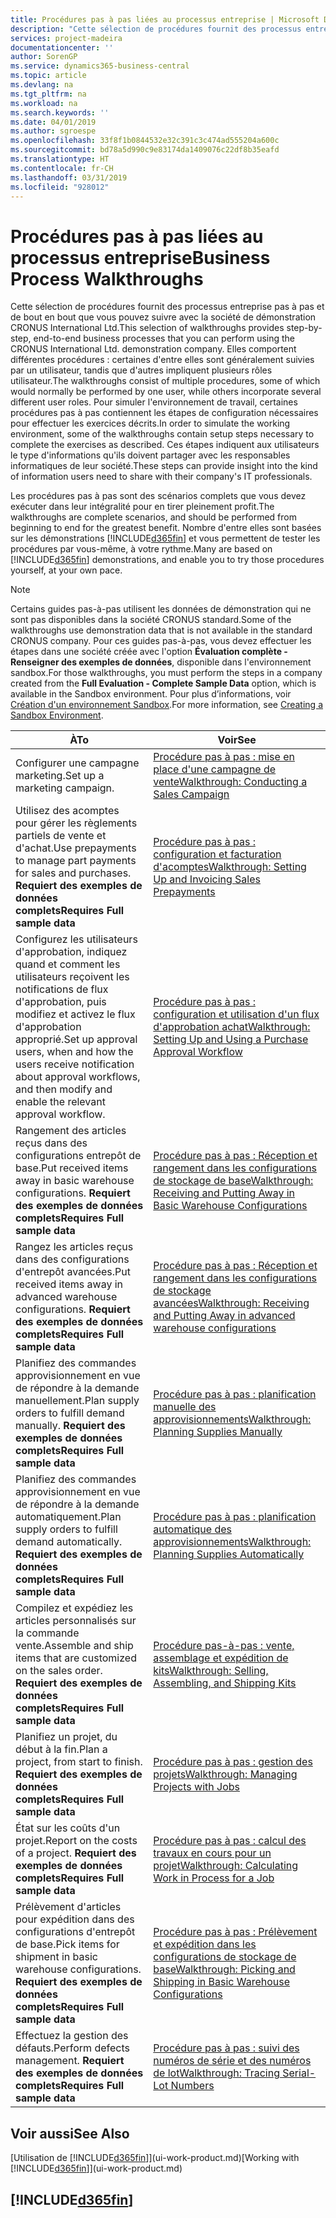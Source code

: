 ```yaml
---
title: Procédures pas à pas liées au processus entreprise | Microsoft Docs
description: "Cette sélection de procédures fournit des processus entreprise pas à pas et de bout en bout que vous pouvez suivre avec la société de démonstration CRONUS International Ltd. Elles comportent différentes procédures : certaines d'entre elles sont généralement suivies par un utilisateur, tandis que d'autres impliquent plusieurs rôles utilisateur. Pour simuler l'environnement de travail, certaines procédures pas à pas contiennent les étapes de configuration nécessaires pour effectuer les exercices décrits. Ces étapes indiquent aux utilisateurs le type d'informations qu'ils doivent partager avec les responsables informatiques de leur société."
services: project-madeira
documentationcenter: ''
author: SorenGP
ms.service: dynamics365-business-central
ms.topic: article
ms.devlang: na
ms.tgt_pltfrm: na
ms.workload: na
ms.search.keywords: ''
ms.date: 04/01/2019
ms.author: sgroespe
ms.openlocfilehash: 33f8f1b0844532e32c391c3c474ad555204a600c
ms.sourcegitcommit: bd78a5d990c9e83174da1409076c22df8b35eafd
ms.translationtype: HT
ms.contentlocale: fr-CH
ms.lasthandoff: 03/31/2019
ms.locfileid: "928012"
---
```

# <a name="business-process-walkthroughs"></a><span data-ttu-id="f0ce0-106">Procédures pas à pas liées au processus entreprise</span><span class="sxs-lookup"><span data-stu-id="f0ce0-106">Business Process Walkthroughs</span></span>
<span data-ttu-id="f0ce0-107">Cette sélection de procédures fournit des processus entreprise pas à pas et de bout en bout que vous pouvez suivre avec la société de démonstration CRONUS International Ltd.</span><span class="sxs-lookup"><span data-stu-id="f0ce0-107">This selection of walkthroughs provides step-by-step, end-to-end business processes that you can perform using the CRONUS International Ltd. demonstration company.</span></span> <span data-ttu-id="f0ce0-108">Elles comportent différentes procédures : certaines d'entre elles sont généralement suivies par un utilisateur, tandis que d'autres impliquent plusieurs rôles utilisateur.</span><span class="sxs-lookup"><span data-stu-id="f0ce0-108">The walkthroughs consist of multiple procedures, some of which would normally be performed by one user, while others incorporate several different user roles.</span></span> <span data-ttu-id="f0ce0-109">Pour simuler l'environnement de travail, certaines procédures pas à pas contiennent les étapes de configuration nécessaires pour effectuer les exercices décrits.</span><span class="sxs-lookup"><span data-stu-id="f0ce0-109">In order to simulate the working environment, some of the walkthroughs contain setup steps necessary to complete the exercises as described.</span></span> <span data-ttu-id="f0ce0-110">Ces étapes indiquent aux utilisateurs le type d'informations qu'ils doivent partager avec les responsables informatiques de leur société.</span><span class="sxs-lookup"><span data-stu-id="f0ce0-110">These steps can provide insight into the kind of information users need to share with their company's IT professionals.</span></span>  

 <span data-ttu-id="f0ce0-111">Les procédures pas à pas sont des scénarios complets que vous devez exécuter dans leur intégralité pour en tirer pleinement profit.</span><span class="sxs-lookup"><span data-stu-id="f0ce0-111">The walkthroughs are complete scenarios, and should be performed from beginning to end for the greatest benefit.</span></span> <span data-ttu-id="f0ce0-112">Nombre d'entre elles sont basées sur les démonstrations [!INCLUDE[d365fin](includes/d365fin_md.md)] et vous permettent de tester les procédures par vous-même, à votre rythme.</span><span class="sxs-lookup"><span data-stu-id="f0ce0-112">Many are based on [!INCLUDE[d365fin](includes/d365fin_md.md)] demonstrations, and enable you to try those procedures yourself, at your own pace.</span></span>  

> [!NOTE]
> <span data-ttu-id="f0ce0-113">Certains guides pas-à-pas utilisent les données de démonstration qui ne sont pas disponibles dans la société CRONUS standard.</span><span class="sxs-lookup"><span data-stu-id="f0ce0-113">Some of the walkthroughs use demonstration data that is not available in the standard CRONUS company.</span></span> <span data-ttu-id="f0ce0-114">Pour ces guides pas-à-pas, vous devez effectuer les étapes dans une société créée avec l'option **Évaluation complète - Renseigner des exemples de données**, disponible dans l'environnement sandbox.</span><span class="sxs-lookup"><span data-stu-id="f0ce0-114">For those walkthroughs, you must perform the steps in a company created from the **Full Evaluation - Complete Sample Data** option, which is available in the Sandbox environment.</span></span> <span data-ttu-id="f0ce0-115">Pour plus d’informations, voir [Création d'un environnement Sandbox](across-how-create-sandbox-environment.md).</span><span class="sxs-lookup"><span data-stu-id="f0ce0-115">For more information, see [Creating a Sandbox Environment](across-how-create-sandbox-environment.md).</span></span>

|<span data-ttu-id="f0ce0-116">À</span><span class="sxs-lookup"><span data-stu-id="f0ce0-116">To</span></span>|<span data-ttu-id="f0ce0-117">Voir</span><span class="sxs-lookup"><span data-stu-id="f0ce0-117">See</span></span>|  
|--------|---------|  
|<span data-ttu-id="f0ce0-118">Configurer une campagne marketing.</span><span class="sxs-lookup"><span data-stu-id="f0ce0-118">Set up a marketing campaign.</span></span>|[<span data-ttu-id="f0ce0-119">Procédure pas à pas : mise en place d'une campagne de vente</span><span class="sxs-lookup"><span data-stu-id="f0ce0-119">Walkthrough: Conducting a Sales Campaign</span></span>](walkthrough-conducting-a-sales-campaign.md)|  
|<span data-ttu-id="f0ce0-120">Utilisez des acomptes pour gérer les règlements partiels de vente et d'achat.</span><span class="sxs-lookup"><span data-stu-id="f0ce0-120">Use prepayments to manage part payments for sales and purchases.</span></span> <span data-ttu-id="f0ce0-121">**Requiert des exemples de données complets**</span><span class="sxs-lookup"><span data-stu-id="f0ce0-121">**Requires Full sample data**</span></span> |[<span data-ttu-id="f0ce0-122">Procédure pas à pas : configuration et facturation d'acomptes</span><span class="sxs-lookup"><span data-stu-id="f0ce0-122">Walkthrough: Setting Up and Invoicing Sales Prepayments</span></span>](walkthrough-setting-up-and-invoicing-sales-prepayments.md)|  
|<span data-ttu-id="f0ce0-123">Configurez les utilisateurs d'approbation, indiquez quand et comment les utilisateurs reçoivent les notifications de flux d'approbation, puis modifiez et activez le flux d'approbation approprié.</span><span class="sxs-lookup"><span data-stu-id="f0ce0-123">Set up approval users, when and how the users receive notification about approval workflows, and then modify and enable the relevant approval workflow.</span></span>|[<span data-ttu-id="f0ce0-124">Procédure pas à pas : configuration et utilisation d'un flux d'approbation achat</span><span class="sxs-lookup"><span data-stu-id="f0ce0-124">Walkthrough: Setting Up and Using a Purchase Approval Workflow</span></span>](walkthrough-setting-up-and-using-a-purchase-approval-workflow.md)|  
|<span data-ttu-id="f0ce0-125">Rangement des articles reçus dans des configurations entrepôt de base.</span><span class="sxs-lookup"><span data-stu-id="f0ce0-125">Put received items away in basic warehouse configurations.</span></span> <span data-ttu-id="f0ce0-126">**Requiert des exemples de données complets**</span><span class="sxs-lookup"><span data-stu-id="f0ce0-126">**Requires Full sample data**</span></span>|[<span data-ttu-id="f0ce0-127">Procédure pas à pas : Réception et rangement dans les configurations de stockage de base</span><span class="sxs-lookup"><span data-stu-id="f0ce0-127">Walkthrough: Receiving and Putting Away in Basic Warehouse Configurations</span></span>](walkthrough-receiving-and-putting-away-in-basic-warehousing.md)|  
|<span data-ttu-id="f0ce0-128">Rangez les articles reçus dans des configurations d'entrepôt avancées.</span><span class="sxs-lookup"><span data-stu-id="f0ce0-128">Put received items away in advanced warehouse configurations.</span></span> <span data-ttu-id="f0ce0-129">**Requiert des exemples de données complets**</span><span class="sxs-lookup"><span data-stu-id="f0ce0-129">**Requires Full sample data**</span></span>|[<span data-ttu-id="f0ce0-130">Procédure pas à pas : Réception et rangement dans les configurations de stockage avancées</span><span class="sxs-lookup"><span data-stu-id="f0ce0-130">Walkthrough: Receiving and Putting Away in advanced warehouse configurations</span></span>](walkthrough-receiving-and-putting-away-in-advanced-warehousing.md)|  
|<span data-ttu-id="f0ce0-131">Planifiez des commandes approvisionnement en vue de répondre à la demande manuellement.</span><span class="sxs-lookup"><span data-stu-id="f0ce0-131">Plan supply orders to fulfill demand manually.</span></span> <span data-ttu-id="f0ce0-132">**Requiert des exemples de données complets**</span><span class="sxs-lookup"><span data-stu-id="f0ce0-132">**Requires Full sample data**</span></span>|[<span data-ttu-id="f0ce0-133">Procédure pas à pas : planification manuelle des approvisionnements</span><span class="sxs-lookup"><span data-stu-id="f0ce0-133">Walkthrough: Planning Supplies Manually</span></span>](walkthrough-planning-supplies-manually.md)|  
|<span data-ttu-id="f0ce0-134">Planifiez des commandes approvisionnement en vue de répondre à la demande automatiquement.</span><span class="sxs-lookup"><span data-stu-id="f0ce0-134">Plan supply orders to fulfill demand automatically.</span></span> <span data-ttu-id="f0ce0-135">**Requiert des exemples de données complets**</span><span class="sxs-lookup"><span data-stu-id="f0ce0-135">**Requires Full sample data**</span></span>|[<span data-ttu-id="f0ce0-136">Procédure pas à pas : planification automatique des approvisionnements</span><span class="sxs-lookup"><span data-stu-id="f0ce0-136">Walkthrough: Planning Supplies Automatically</span></span>](walkthrough-planning-supplies-automatically.md)|  
|<span data-ttu-id="f0ce0-137">Compilez et expédiez les articles personnalisés sur la commande vente.</span><span class="sxs-lookup"><span data-stu-id="f0ce0-137">Assemble and ship items that are customized on the sales order.</span></span> <span data-ttu-id="f0ce0-138">**Requiert des exemples de données complets**</span><span class="sxs-lookup"><span data-stu-id="f0ce0-138">**Requires Full sample data**</span></span>|[<span data-ttu-id="f0ce0-139">Procédure pas-à-pas : vente, assemblage et expédition de kits</span><span class="sxs-lookup"><span data-stu-id="f0ce0-139">Walkthrough: Selling, Assembling, and Shipping Kits</span></span>](walkthrough-selling-assembling-and-shipping-kits.md)|  
|<span data-ttu-id="f0ce0-140">Planifiez un projet, du début à la fin.</span><span class="sxs-lookup"><span data-stu-id="f0ce0-140">Plan a project, from start to finish.</span></span> <span data-ttu-id="f0ce0-141">**Requiert des exemples de données complets**</span><span class="sxs-lookup"><span data-stu-id="f0ce0-141">**Requires Full sample data**</span></span>|[<span data-ttu-id="f0ce0-142">Procédure pas à pas : gestion des projets</span><span class="sxs-lookup"><span data-stu-id="f0ce0-142">Walkthrough: Managing Projects with Jobs</span></span>](walkthrough-managing-projects-with-jobs.md)|  
|<span data-ttu-id="f0ce0-143">État sur les coûts d'un projet.</span><span class="sxs-lookup"><span data-stu-id="f0ce0-143">Report on the costs of a project.</span></span> <span data-ttu-id="f0ce0-144">**Requiert des exemples de données complets**</span><span class="sxs-lookup"><span data-stu-id="f0ce0-144">**Requires Full sample data**</span></span>|[<span data-ttu-id="f0ce0-145">Procédure pas à pas : calcul des travaux en cours pour un projet</span><span class="sxs-lookup"><span data-stu-id="f0ce0-145">Walkthrough: Calculating Work in Process for a Job</span></span>](walkthrough-calculating-work-in-process-for-a-job.md)|  
|<span data-ttu-id="f0ce0-146">Prélèvement d'articles pour expédition dans des configurations d'entrepôt de base.</span><span class="sxs-lookup"><span data-stu-id="f0ce0-146">Pick items for shipment in basic warehouse configurations.</span></span> <span data-ttu-id="f0ce0-147">**Requiert des exemples de données complets**</span><span class="sxs-lookup"><span data-stu-id="f0ce0-147">**Requires Full sample data**</span></span>|[<span data-ttu-id="f0ce0-148">Procédure pas à pas : Prélèvement et expédition dans les configurations de stockage de base</span><span class="sxs-lookup"><span data-stu-id="f0ce0-148">Walkthrough: Picking and Shipping in Basic Warehouse Configurations</span></span>](walkthrough-picking-and-shipping-in-basic-warehousing.md)|  
|<span data-ttu-id="f0ce0-149">Effectuez la gestion des défauts.</span><span class="sxs-lookup"><span data-stu-id="f0ce0-149">Perform defects management.</span></span> <span data-ttu-id="f0ce0-150">**Requiert des exemples de données complets**</span><span class="sxs-lookup"><span data-stu-id="f0ce0-150">**Requires Full sample data**</span></span>|[<span data-ttu-id="f0ce0-151">Procédure pas à pas : suivi des numéros de série et des numéros de lot</span><span class="sxs-lookup"><span data-stu-id="f0ce0-151">Walkthrough: Tracing Serial-Lot Numbers</span></span>](walkthrough-tracing-serial-lot-numbers.md)|  

## <a name="see-also"></a><span data-ttu-id="f0ce0-152">Voir aussi</span><span class="sxs-lookup"><span data-stu-id="f0ce0-152">See Also</span></span>
<span data-ttu-id="f0ce0-153">[Utilisation de [!INCLUDE[d365fin](includes/d365fin_md.md)]](ui-work-product.md)</span><span class="sxs-lookup"><span data-stu-id="f0ce0-153">[Working with [!INCLUDE[d365fin](includes/d365fin_md.md)]](ui-work-product.md)</span></span>  

## [!INCLUDE[d365fin](includes/free_trial_md.md)]  
